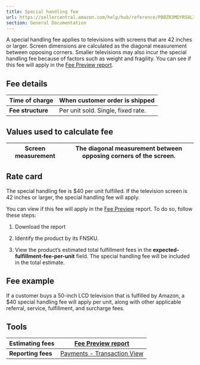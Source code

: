 ```yaml
---
title: Special handling fee
url: https://sellercentral.amazon.com/help/hub/reference/PBBZR3MDYRS8L36
section: General Documentation
---
```


A special handling fee applies to televisions with screens that are 42 inches
or larger. Screen dimensions are calculated as the diagonal measurement
between opposing corners. Smaller televisions may also incur the special
handling fee because of factors such as weight and fragility. You can see if
this fee will apply in the [Fee Preview
report](/reportcentral/ESTIMATED_FBA_FEES/1).

## Fee details

**Time of charge** | When customer order is shipped  
---|---  
**Fee structure** | Per unit sold. Single, fixed rate.  
  
## Values used to calculate fee

**Screen measurement** | The diagonal measurement between opposing corners of the screen.  
---|---  
  
## Rate card

The special handling fee is $40 per unit fulfilled. If the television screen
is 42 inches or larger, the special handling fee will apply.

You can view if this fee will apply in the [Fee
Preview](/reportcentral/ESTIMATED_FBA_FEES/1) report. To do so, follow these
steps:

  1. Download the report

  2. Identify the product by its FNSKU.

  3. View the product’s estimated total fulfillment fees in the **expected-fulfillment-fee-per-unit** field. The special handling fee will be included in the total estimate.

## Fee example

If a customer buys a 50-inch LCD television that is fulfilled by Amazon, a $40
special handling fee will apply per unit, along with other applicable
referral, service, fulfillment, and surcharge fees.

## Tools

**Estimating fees** | [Fee Preview report](/reportcentral/ESTIMATED_FBA_FEES/1)  
---|---  
**Reporting fees** | [Payments - Transaction View](/gp/payments-account/view-transactions.html)

